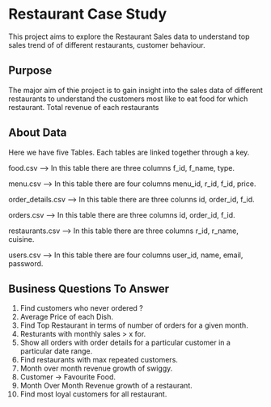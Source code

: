 
# Restaurant Case Study

This project aims to explore the Restaurant Sales data to understand top sales trend of of different restaurants, customer behaviour.



## Purpose
The major aim of thie project is to gain insight into the sales data of different restaurants to understand the customers most like to eat food for which restaurant. Total revenue of each restaurants


## About Data
Here we have five Tables. Each tables are linked together through a key.
   
   food.csv --> In this table there are three columns f_id, f_name, type.

menu.csv --> In this table there are four columns menu_id, r_id, 
f_id, price.

order_details.csv --> In this table there are three colunns id, order_id, f_id.

orders.csv --> In this table there are three columns id, order_id, f_id.

restaurants.csv --> In this table there are three columns r_id, r_name, cuisine.

users.csv --> In this table there are four columns user_id, name, email, password.
## Business Questions To Answer

1. Find customers who never ordered ?
2. Average Price of each Dish.
3. Find Top Restaurant in terms of number of orders for a given month.
4. Resturants with monthly sales > x for.
5. Show all orders with order details for a particular customer in a particular date range.
6. Find restaurants with max repeated customers.
7. Month over month revenue growth of swiggy.
8. Customer -> Favourite Food.
9. Month Over Month Revenue growth of a restaurant.
10. Find most loyal customers for all restaurant.


                                                        
